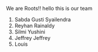 We are Roots!! hello this is our team
1. Sabda Gusti Syailendra
2. Reyhan Rainaldy
3. Silmi Yushini
4. Jeffrey Jeffrey
5. Louis
